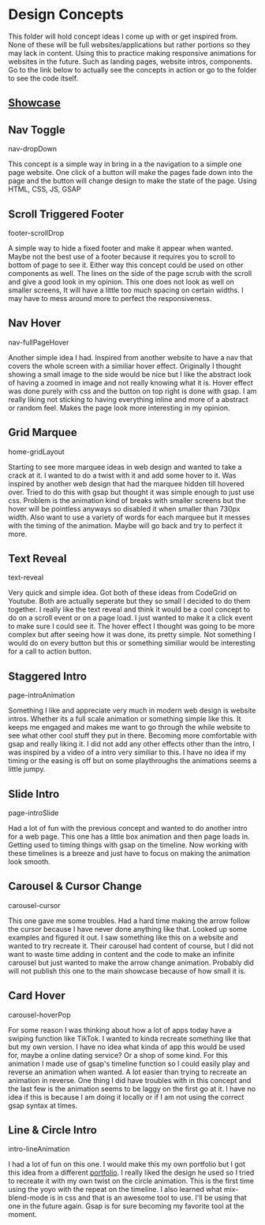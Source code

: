 # Design Concepts

This folder will hold concept ideas I come up with or get inspired from.
None of these will be full websites/applications but rather portions so they may lack in content.
Using this to practice making responsive animations for websites in the future. Such as landing pages, website intros, components. Go to the link below to actually see the concepts in action or go to the folder to see the code itself.

## [Showcase](https://masej.github.io/Concepts/)


## Nav Toggle
nav-dropDown

This concept is a simple way in bring in a the navigation to a simple one page website. One click of a button will make the pages fade down into the page and the button will change design to make the state of the page. 
Using HTML, CSS, JS, GSAP

## Scroll Triggered Footer
footer-scrollDrop

A simple way to hide a fixed footer and make it appear when wanted. Maybe not the best use of a footer because it requires you to scroll to bottom of page to see it. Either way this concept could be used on other components as well. The lines on the side of the page scrub with the scroll and give a good look in my opinion. This one does not look as well on smaller screens, It will have a little too much spacing on certain widths. I may have to mess around more to perfect the responsiveness. 

## Nav Hover
nav-fullPageHover

Another simple idea I had. Inspired from another website to have a nav that covers the whole screen with a similiar hover effect. Originally I thought showing a small image to the side would be nice but I like the abstract look of having a zoomed in image and not really knowing what it is.
Hover effect was done purely with css and the button on top right is done with gsap. I am really liking not sticking to having everything inline and more of a abstract or random feel. Makes the page look more interesting in my opinion. 

## Grid Marquee
home-gridLayout

Starting to see more marquee ideas in web design and wanted to take a crack at it. I wanted to do a twist with it and add some hover to it. Was inspired by another web design that had the marquee hidden till hovered over. Tried to do this with gsap but thought it was simple enough to just use css. Problem is the animation kind of breaks with smaller screens but the hover will be pointless anyways so disabled it when smaller than 730px width. Also want to use a variety of words for each marquee but it messes with the timing of the animation. Maybe will go back and try to perfect it more.

## Text Reveal
text-reveal

Very quick and simple idea. Got both of these ideas from CodeGrid on Youtube. Both are actually seperate but they so small I decided to do them together. I really like the text reveal and think it would be a cool concept to do on a scroll event or on a page load. I just wanted to make it a click event to make sure I could see it. The hover effect I thought was going to be more complex but after seeing how it was done, its pretty simple. Not something I would do on every button but this or something similiar would be interesting for a call to action button. 

## Staggered Intro
page-introAnimation

Something I like and appreciate very much in modern web design is website intros. Whether its a full scale animation or something simple like this. It keeps me engaged and makes me want to go through the while website to see what other cool stuff they put in there. Becoming more comfortable with gsap and really liking it. I did not add any other effects other than the intro, I was inspired by a video of a intro very similiar to this. I have no idea if my timing or the easing is off but on some playthroughs the animations seems a little jumpy. 

## Slide Intro
page-introSlide

Had a lot of fun with the previous concept and wanted to do another intro for a web page. This one has a little box animation and then page loads in. Getting used to timing things with gsap on the timeline. Now working with these timelines is a breeze and just have to focus on making the animation look smooth. 


## Carousel & Cursor Change
carousel-cursor

This one gave me some troubles. Had a hard time making the arrow follow the cursor because I have never done anything like that. Looked up some examples and figured it out. I saw something like this on a website and wanted to try recreate it. Their carousel had content of course, but I did not want to waste time adding in content and the code to make an infinite carousel but just wanted to make the arrow change animation. Probably did will not publish this one to the main showcase because of how small it is. 

## Card Hover
carousel-hoverPop

For some reason I was thinking about how a lot of apps today have a swiping function like TikTok. I wanted to kinda recreate something like that but my own version. I have no idea what kinda of app this would be used for, maybe a online dating service? Or a shop of some kind. For this animation I made use of gsap's timeline function so I could easily play and reverse an animation when wanted. A lot easier than trying to recreate an animation in reverse. One thing I did have troubles with in this concept and the last few is the animation seems to be laggy on the first go at it. I have no idea if this is because I am doing it locally or if I am not using the correct gsap syntax at times. 

## Line & Circle Intro
intro-lineAnimation

I had a lot of fun on this one. I would make this my own portfolio but I got this idea from a different [portfolio](https://brunoarizio.com/). I really liked the design he used so I tried to recreate it with my own twist on the circle animation. This is the first time using the yoyo with the repeat on the timeline. I also learned what mix-blend-mode is in css and that is an awesome tool to use. I'll be using that one in the future again. Gsap is for sure becoming my favorite tool at the moment.